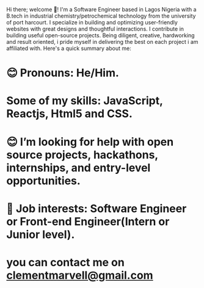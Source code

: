 Hi there; welcome 👋!
I'm a Software Engineer based in Lagos Nigeria with a B.tech in industrial chemistry/petrochemical technology from the university of port harcourt. I specialize in building and optimizing user-friendly websites with great designs and thoughtful interactions. I contribute in building useful open-source projects. Being diligent, creative, hardworking and result oriented, i pride myself in delivering the best on each project i am affiliated with.
Here's a quick summary about me:
# 😊 Pronouns: He/Him.
# Some of my skills:  JavaScript, Reactjs, Html5 and CSS.
# 😊 I’m looking for help with open source projects, hackathons, internships, and entry-level opportunities.
# 💼 Job interests: Software Engineer or Front-end Engineer(Intern or Junior level).
# you can contact me on clementmarvell@gmail.com
